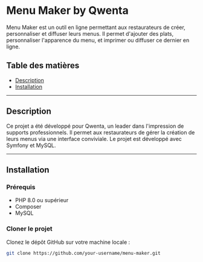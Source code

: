 # Menu Maker by Qwenta

Menu Maker est un outil en ligne permettant aux restaurateurs de créer, personnaliser et diffuser leurs menus. Il permet d'ajouter des plats, personnaliser l'apparence du menu, et imprimer ou diffuser ce dernier en ligne.

## Table des matières
- [Description](#description)
- [Installation](#installation)

---

## Description

Ce projet a été développé pour Qwenta, un leader dans l'impression de supports professionnels. Il permet aux restaurateurs de gérer la création de leurs menus via une interface conviviale. Le projet est développé avec Symfony et MySQL.

---

## Installation

### Prérequis
- PHP 8.0 ou supérieur
- Composer
- MySQL

### Cloner le projet

Clonez le dépôt GitHub sur votre machine locale :

```bash
git clone https://github.com/your-username/menu-maker.git
